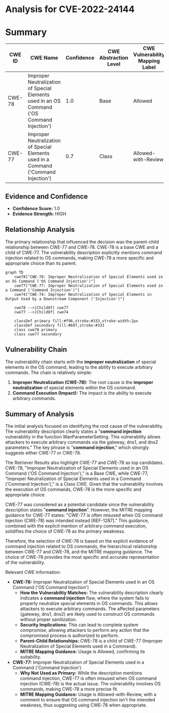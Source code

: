 # Analysis for CVE-2022-24144

# Summary
| CWE ID | CWE Name | Confidence | CWE Abstraction Level | CWE Vulnerability Mapping Label | CWE-Vulnerability Mapping Notes |
|---|---|---|---|---|---|
| CWE-78 | Improper Neutralization of Special Elements used in an OS Command ('OS Command Injection') | 1.0 | Base | Allowed | Primary CWE |
| CWE-77 | Improper Neutralization of Special Elements used in a Command ('Command Injection') | 0.7 | Class | Allowed-with-Review | Secondary Candidate |

## Evidence and Confidence

*   **Confidence Score:** 1.0
*   **Evidence Strength:** HIGH

## Relationship Analysis
The primary relationship that influenced the decision was the parent-child relationship between CWE-77 and CWE-78. CWE-78 is a base CWE and a child of CWE-77. The vulnerability description explicitly mentions command injection related to OS commands, making CWE-78 a more specific and appropriate choice than its parent.

```mermaid
graph TD
    cwe78["CWE-78: Improper Neutralization of Special Elements used in an OS Command ('OS Command Injection')"]
    cwe77["CWE-77: Improper Neutralization of Special Elements used in a Command ('Command Injection')"]
    cwe74["CWE-74: Improper Neutralization of Special Elements in Output Used by a Downstream Component ('Injection')"]

    cwe78 -->|ChildOf| cwe77
    cwe77 -->|ChildOf| cwe74
    
    classDef primary fill:#f96,stroke:#333,stroke-width:2px
    classDef secondary fill:#69f,stroke:#333
    class cwe78 primary
    class cwe77 secondary
```

## Vulnerability Chain
The vulnerability chain starts with the **improper neutralization** of special elements in the OS command, leading to the ability to execute arbitrary commands. The chain is relatively simple:

1.  **Improper Neutralization (CWE-78):** The root cause is the **improper neutralization** of special elements within the OS command.
2.  **Command Execution (Impact):** The impact is the ability to execute arbitrary commands.

## Summary of Analysis
The initial analysis focused on identifying the root cause of the vulnerability. The vulnerability description clearly states a "**command injection** vulnerability in the function WanParameterSetting. This vulnerability allows attackers to execute arbitrary commands via the gateway, dns1, and dns2 parameters." The key phrase is "**command injection**," which strongly suggests either CWE-77 or CWE-78.

The Retriever Results also highlight CWE-77 and CWE-78 as top candidates. CWE-78, "Improper Neutralization of Special Elements used in an OS Command ('OS Command Injection')," is a Base CWE, while CWE-77, "Improper Neutralization of Special Elements used in a Command ('Command Injection')," is a Class CWE. Given that the vulnerability involves the execution of OS commands, CWE-78 is the more specific and appropriate choice.

CWE-77 was considered as a potential candidate since the vulnerability description states "**command injection**". However, the MITRE mapping guidance for CWE-77 states: "CWE-77 is often misused when OS command injection (CWE-78) was intended instead [REF-1287]." This guidance, combined with the explicit mention of arbitrary command execution, solidifies the choice of CWE-78 as the primary weakness.

Therefore, the selection of CWE-78 is based on the explicit evidence of command injection related to OS commands, the hierarchical relationship between CWE-77 and CWE-78, and the MITRE mapping guidance. The choice of CWE-78 provides the most specific and accurate representation of the vulnerability.

Relevant CWE Information:

*   **CWE-78:** Improper Neutralization of Special Elements used in an OS Command ('OS Command Injection')
    *   **How the Vulnerability Matches:** The vulnerability description clearly indicates a **command injection** flaw, where the system fails to properly neutralize special elements in OS commands. This allows attackers to execute arbitrary commands. The affected parameters (gateway, dns1, dns2) are likely used to construct OS commands without proper sanitization.
    *   **Security Implications:** This can lead to complete system compromise, allowing attackers to perform any action that the compromised process is authorized to perform.
    *   **Parent-Child Relationships:** CWE-78 is a child of CWE-77 (Improper Neutralization of Special Elements used in a Command).
    *   **MITRE Mapping Guidance:** Usage is Allowed, confirming its suitability.
*   **CWE-77:** Improper Neutralization of Special Elements used in a Command ('Command Injection')
    *   **Why Not Used as Primary:** While the description mentions command injection, CWE-77 is often misused when OS command injection (CWE-78) is the actual issue. The vulnerability involves OS commands, making CWE-78 a more precise fit.
    *   **MITRE Mapping Guidance:** Usage is Allowed-with-Review, with a comment to ensure that OS command injection isn't the intended weakness, thus suggesting using CWE-78 when appropriate.